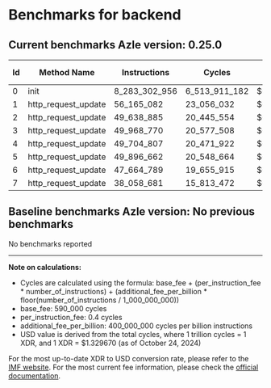 # Benchmarks for backend

## Current benchmarks Azle version: 0.25.0

| Id  | Method Name         | Instructions  | Cycles        | USD           | USD/Million Calls |
| --- | ------------------- | ------------- | ------------- | ------------- | ----------------- |
| 0   | init                | 8_283_302_956 | 6_513_911_182 | $0.0086613523 | $8_661.35         |
| 1   | http_request_update | 56_165_082    | 23_056_032    | $0.0000306569 | $30.65            |
| 2   | http_request_update | 49_638_885    | 20_445_554    | $0.0000271858 | $27.18            |
| 3   | http_request_update | 49_968_770    | 20_577_508    | $0.0000273613 | $27.36            |
| 4   | http_request_update | 49_704_807    | 20_471_922    | $0.0000272209 | $27.22            |
| 5   | http_request_update | 49_896_662    | 20_548_664    | $0.0000273229 | $27.32            |
| 6   | http_request_update | 47_664_789    | 19_655_915    | $0.0000261359 | $26.13            |
| 7   | http_request_update | 38_058_681    | 15_813_472    | $0.0000210267 | $21.02            |

## Baseline benchmarks Azle version: No previous benchmarks

No benchmarks reported

---

**Note on calculations:**

- Cycles are calculated using the formula: base_fee + (per_instruction_fee \* number_of_instructions) + (additional_fee_per_billion \* floor(number_of_instructions / 1_000_000_000))
- base_fee: 590_000 cycles
- per_instruction_fee: 0.4 cycles
- additional_fee_per_billion: 400_000_000 cycles per billion instructions
- USD value is derived from the total cycles, where 1 trillion cycles = 1 XDR, and 1 XDR = $1.329670 (as of October 24, 2024)

For the most up-to-date XDR to USD conversion rate, please refer to the [IMF website](https://www.imf.org/external/np/fin/data/rms_sdrv.aspx).
For the most current fee information, please check the [official documentation](https://internetcomputer.org/docs/current/developer-docs/gas-cost#execution).
